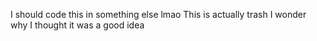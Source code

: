 I should code this in something else lmao
This is actually trash I wonder why I thought it was a good idea
